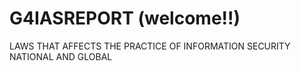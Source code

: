 # G4IASREPORT (welcome!!)
LAWS THAT AFFECTS THE PRACTICE OF INFORMATION SECURITY NATIONAL AND GLOBAL
